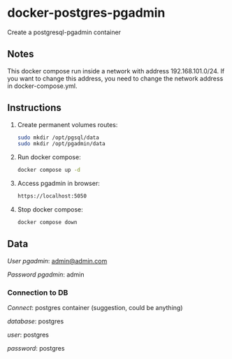 # docker-postgres-pgadmin

Create a postgresql-pgadmin container

## Notes

This docker compose run inside a network with address 192.168.101.0/24.
If you want to change this address, you need to change the network address in docker-compose.yml.

## Instructions

1. Create permanent volumes routes:

    ```bash
    sudo mkdir /opt/pgsql/data
    sudo mkdir /opt/pgadmin/data
    ```

2. Run docker compose:

    ```bash
    docker compose up -d
    ```

3. Access pgadmin in browser:

    ```bash
    https://localhost:5050
    ```

4. Stop docker compose:

    ```bash
    docker compose down
    ```

## Data

*User pgadmin*: <admin@admin.com>

*Password pgadmin*: admin

### Connection to DB

*Connect*: postgres container    (suggestion, could be anything)

*database*: postgres

*user*: postgres

*password*: postgres
